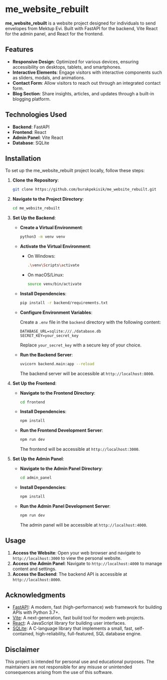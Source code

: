 # me_website_rebuilt

**me_website_rebuilt** is a website project designed for individuals to send envelopes from Mektup Evi. Built with FastAPI for the backend, Vite React for the admin panel, and React for the frontend.

## Features

- **Responsive Design**: Optimized for various devices, ensuring accessibility on desktops, tablets, and smartphones.
- **Interactive Elements**: Engage visitors with interactive components such as sliders, modals, and animations.
- **Contact Form**: Allow visitors to reach out through an integrated contact form.
- **Blog Section**: Share insights, articles, and updates through a built-in blogging platform.

## Technologies Used

- **Backend**: FastAPI
- **Frontend**: React
- **Admin Panel**: Vite React
- **Database**: SQLite

## Installation

To set up the me_website_rebuilt project locally, follow these steps:

1. **Clone the Repository**:

   ```bash
   git clone https://github.com/burakpekisik/me_website_rebuilt.git
   ```

2. **Navigate to the Project Directory**:

   ```bash
   cd me_website_rebuilt
   ```

3. **Set Up the Backend**:

   - **Create a Virtual Environment**:

     ```bash
     python3 -m venv venv
     ```

   - **Activate the Virtual Environment**:

     - On Windows:

       ```bash
       .\venv\Scripts\activate
       ```

     - On macOS/Linux:

       ```bash
       source venv/bin/activate
       ```

   - **Install Dependencies**:

     ```bash
     pip install -r backend/requirements.txt
     ```

   - **Configure Environment Variables**:

     Create a `.env` file in the `backend` directory with the following content:

     ```
     DATABASE_URL=sqlite:///./database.db
     SECRET_KEY=your_secret_key
     ```

     Replace `your_secret_key` with a secure key of your choice.

   - **Run the Backend Server**:

     ```bash
     uvicorn backend.main:app --reload
     ```

     The backend server will be accessible at `http://localhost:8000`.

4. **Set Up the Frontend**:

   - **Navigate to the Frontend Directory**:

     ```bash
     cd frontend
     ```

   - **Install Dependencies**:

     ```bash
     npm install
     ```

   - **Run the Frontend Development Server**:

     ```bash
     npm run dev
     ```

     The frontend will be accessible at `http://localhost:3000`.

5. **Set Up the Admin Panel**:

   - **Navigate to the Admin Panel Directory**:

     ```bash
     cd admin_panel
     ```

   - **Install Dependencies**:

     ```bash
     npm install
     ```

   - **Run the Admin Panel Development Server**:

     ```bash
     npm run dev
     ```

     The admin panel will be accessible at `http://localhost:4000`.

## Usage

1. **Access the Website**: Open your web browser and navigate to `http://localhost:3000` to view the personal website.
2. **Access the Admin Panel**: Navigate to `http://localhost:4000` to manage content and settings.
3. **Access the Backend**: The backend API is accessible at `http://localhost:8000`.

## Acknowledgments

- [FastAPI](https://github.com/tiangolo/fastapi): A modern, fast (high-performance) web framework for building APIs with Python 3.7+.
- [Vite](https://github.com/vitejs/vite): A next-generation, fast build tool for modern web projects.
- [React](https://github.com/facebook/react): A JavaScript library for building user interfaces.
- [SQLite](https://github.com/sqlite/sqlite): A C-language library that implements a small, fast, self-contained, high-reliability, full-featured, SQL database engine.

## Disclaimer

This project is intended for personal use and educational purposes. The maintainers are not responsible for any misuse or unintended consequences arising from the use of this software. 
